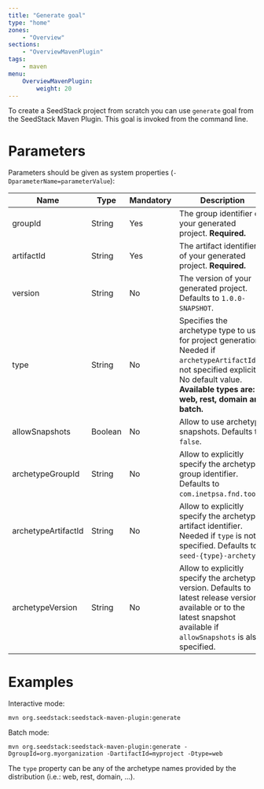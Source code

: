 ```yaml
---
title: "Generate goal"
type: "home"
zones:
    - "Overview"
sections:
    - "OverviewMavenPlugin"
tags:
    - maven
menu:
    OverviewMavenPlugin:
        weight: 20
---
```


To create a SeedStack project from scratch you can use `generate` goal from the SeedStack Maven Plugin.
This goal is invoked from the command line.<!--more-->

# Parameters

Parameters should be given as system properties (`-DparameterName=parameterValue`):

<table class="table table-striped table-bordered table-condensed">
    <thead>
    <tr>
        <th>Name</th>
        <th>Type</th>
        <th>Mandatory</th>
        <th>Description</th>
    </tr>
    </thead>
    <tbody>
    <tr>
        <td>groupId</td>
        <td>String</td>
        <td>Yes</td>
        <td>The group identifier of your generated project. <strong>Required.</strong></td>
    </tr>
    <tr>
        <td>artifactId</td>
        <td>String</td>
        <td>Yes</td>
        <td>The artifact identifier of your generated project. <strong>Required.</strong></td>
    </tr>
    <tr>
        <td>version</td>
        <td>String</td>
        <td>No</td>
        <td>The version of your generated project. Defaults to <code>1.0.0-SNAPSHOT</code>.</td>
    </tr>
    <tr>
        <td>type</td>
        <td>String</td>
        <td>No</td>
        <td>Specifies the archetype type to use for project generation. Needed if <code>archetypeArtifactId</code> is
        not specified explicitly. No default value. <strong>Available types are: web, rest, domain and batch.</strong></td>
    </tr>
    <tr>
        <td>allowSnapshots</td>
        <td>Boolean</td>
        <td>No</td>
        <td>Allow to use archetype snapshots. Defaults to <code>false</code>.</td>
    </tr>
    <tr>
        <td>archetypeGroupId</td>
        <td>String</td>
        <td>No</td>
        <td>Allow to explicitly specify the archetype group identifier. Defaults to <code>com.inetpsa.fnd.tools</code>.</td>
    </tr>
    <tr>
        <td>archetypeArtifactId</td>
        <td>String</td>
        <td>No</td>
        <td>Allow to explicitly specify the archetype artifact identifier. Needed if <code>type</code> is not specified. Defaults to <code>seed-{type}-archetype</code>.</td>
    </tr>
    <tr>
        <td>archetypeVersion</td>
        <td>String</td>
        <td>No</td>
        <td>Allow to explicitly specify the archetype version. Defaults to latest release version available or to the latest snapshot available
        if <code>allowSnapshots</code> is also specified.</td>
    </tr>
    </tbody>
</table>

# Examples

Interactive mode:

    mvn org.seedstack:seedstack-maven-plugin:generate

Batch mode:

    mvn org.seedstack:seedstack-maven-plugin:generate -DgroupId=org.myorganization -DartifactId=myproject -Dtype=web
    
The `type` property can be any of the archetype names provided by the distribution (i.e.: web, rest, domain, ...). 
